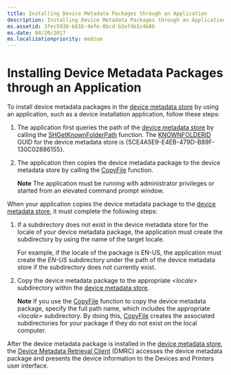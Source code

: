 ```yaml
---
title: Installing Device Metadata Packages through an Application
description: Installing Device Metadata Packages through an Application
ms.assetid: 3fec5938-b81b-4efe-8bcd-b2ef4b1c4b8b
ms.date: 04/20/2017
ms.localizationpriority: medium
---
```


# Installing Device Metadata Packages through an Application


To install device metadata packages in the [device metadata store](device-metadata-store.md) by using an application, such as a device installation application, follow these steps:

1.  The application first queries the path of the [device metadata store](device-metadata-store.md) by calling the [SHGetKnownFolderPath](/windows/win32/api/shlobj_core/nf-shlobj_core-shgetknownfolderpath) function. The [KNOWNFOLDERID](/previous-versions//bb762584(v=vs.85)) GUID for the device metadata store is {5CE4A5E9-E4EB-479D-B89F-130C02886155}.

2.  The application then copies the device metadata package to the device metadata store by calling the [CopyFile]( https://go.microsoft.com/fwlink/p/?linkid=189596) function.

    **Note**  The application must be running with administrator privileges or started from an elevated command prompt window.



When your application copies the device metadata package to the [device metadata store](device-metadata-store.md), it must complete the following steps:

1.  If a subdirectory does not exist in the device metadata store for the locale of your device metadata package, the application must create the subdirectory by using the name of the target locale.

    For example, if the locale of the package is EN-US, the application must create the *EN-US* subdirectory under the path of the device metadata store if the subdirectory does not currently exist.

2.  Copy the device metadata package to the appropriate *&lt;locale&gt;* subdirectory within the [device metadata store](device-metadata-store.md).

    **Note**  If you use the [CopyFile]( https://go.microsoft.com/fwlink/p/?linkid=189596) function to copy the device metadata package, specify the full path name, which includes the appropriate *&lt;locale&gt;* subdirectory. By doing this, [CopyFile]( https://go.microsoft.com/fwlink/p/?linkid=189596) creates the associated subdirectories for your package if they do not exist on the local computer.




After the device metadata package is installed in the [device metadata store](device-metadata-store.md), the [Device Metadata Retrieval Client](device-metadata-retrieval-client.md) (DMRC) accesses the device metadata package and presents the device information to the Devices and Printers user interface.